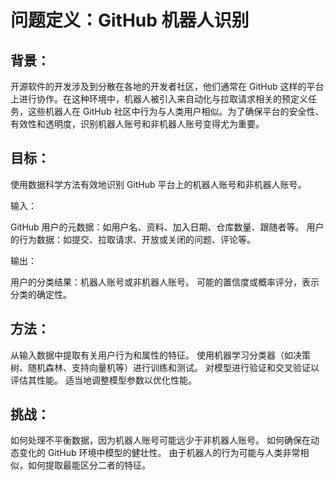 ﻿# 问题定义：GitHub 机器人识别

## 背景：
开源软件的开发涉及到分散在各地的开发者社区，他们通常在 GitHub 这样的平台上进行协作。在这种环境中，机器人被引入来自动化与拉取请求相关的预定义任务，这些机器人在 GitHub 社区中行为与人类用户相似。为了确保平台的安全性、有效性和透明度，识别机器人账号和非机器人账号变得尤为重要。

## 目标：
使用数据科学方法有效地识别 GitHub 平台上的机器人账号和非机器人账号。

输入：

GitHub 用户的元数据：如用户名、资料、加入日期、仓库数量、跟随者等。
用户的行为数据：如提交、拉取请求、开放或关闭的问题、评论等。

输出：

用户的分类结果：机器人账号或非机器人账号。
可能的置信度或概率评分，表示分类的确定性。
## 方法：

从输入数据中提取有关用户行为和属性的特征。
使用机器学习分类器（如决策树、随机森林、支持向量机等）进行训练和测试。
对模型进行验证和交叉验证以评估其性能。
适当地调整模型参数以优化性能。
## 挑战：
 
如何处理不平衡数据，因为机器人账号可能远少于非机器人账号。
如何确保在动态变化的 GitHub 环境中模型的健壮性。
由于机器人的行为可能与人类非常相似，如何提取最能区分二者的特征。

